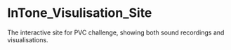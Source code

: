 # InTone_Visulisation_Site
The interactive site for PVC challenge, showing both sound recordings and visualisations.
